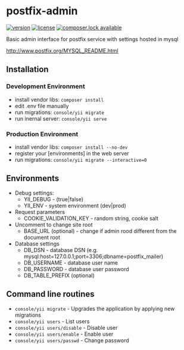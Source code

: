 # postfix-admin

[![version][release-badge]][release]
[![license][license-badge]][license]
[![composer.lock available][composer-lock-badge]][packagist]

Basic admin interface for postfix service with settings hosted in mysql

http://www.postfix.org/MYSQL_README.html

## Installation

### Development Environment

* install vendor libs: `composer install`
* edit .env file manually
* run migrations: `console/yii migrate`
* run inernal server: `console/yii serve`

### Production Environment

* install vendor libs: `composer install --no-dev`
* register your [environments] in the web server
* run migrations: `console/yii migrate --interactive=0`


## Environments
* Debug settings:
  * YII_DEBUG - (true|false)
  * YII_ENV - system environment (dev|prod)
* Request parameters
  * COOKIE_VALIDATION_KEY - random string, cookie salt
* Uncomment to change site root
  * BASE_URL (optional) - change if admin rood different from the document root
* Database settings
  * DB_DSN - database DSN (e.g. mysql:host=127.0.0.1;port=3306;dbname=postfix_mailer)
  * DB_USERNAME - database user name
  * DB_PASSWORD - database user password
  * DB_TABLE_PREFIX (optional)


## Command line routines

* `console/yii migrate` - Upgrades the application by applying new migrations
* `console/yii users` - List users
* `console/yii users/disable` - Disable user
* `console/yii users/enable` - Enable user
* `console/yii users/passwd` - Change password


[release]: https://github.com/svyatoslav-kubakh/postfix-admin/releases
[release-badge]: https://img.shields.io/github/release/svyatoslav-kubakh/postfix-admin.svg
[license]: ./LICENSE
[license-badge]: https://img.shields.io/badge/license-BSD%202--Clause-lightgrey.svg
[packagist]: https://packagist.org/packages/ksar/postfix-admin
[composer-lock-badge]: https://poser.pugx.org/ksar/postfix-admin/composerlock
